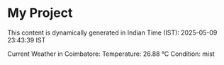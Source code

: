 # My Project

This content is dynamically generated in Indian Time (IST): 2025-05-09 23:43:39 IST


Current Weather in Coimbatore:
Temperature: 26.88 °C
Condition: mist
